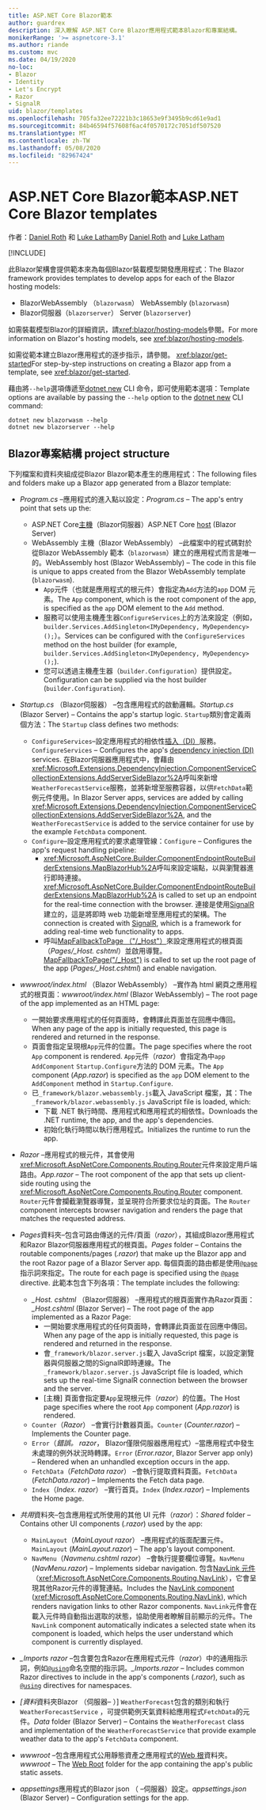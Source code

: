 ```yaml
---
title: ASP.NET Core Blazor範本
author: guardrex
description: 深入瞭解 ASP.NET Core Blazor應用程式範本Blazor和專案結構。
monikerRange: '>= aspnetcore-3.1'
ms.author: riande
ms.custom: mvc
ms.date: 04/19/2020
no-loc:
- Blazor
- Identity
- Let's Encrypt
- Razor
- SignalR
uid: blazor/templates
ms.openlocfilehash: 705fa32ee72221b3c18653e9f3495b9cd61e9ad1
ms.sourcegitcommit: 84b46594f57608f6ac4f0570172c7051df507520
ms.translationtype: MT
ms.contentlocale: zh-TW
ms.lasthandoff: 05/08/2020
ms.locfileid: "82967424"
---
```

# <a name="aspnet-core-blazor-templates"></a><span data-ttu-id="8d6c7-103">ASP.NET Core Blazor範本</span><span class="sxs-lookup"><span data-stu-id="8d6c7-103">ASP.NET Core Blazor templates</span></span>

<span data-ttu-id="8d6c7-104">作者：[Daniel Roth](https://github.com/danroth27) 和 [Luke Latham](https://github.com/guardrex)</span><span class="sxs-lookup"><span data-stu-id="8d6c7-104">By [Daniel Roth](https://github.com/danroth27) and [Luke Latham](https://github.com/guardrex)</span></span>

[!INCLUDE[](~/includes/blazorwasm-preview-notice.md)]

<span data-ttu-id="8d6c7-105">此Blazor架構會提供範本來為每個Blazor裝載模型開發應用程式：</span><span class="sxs-lookup"><span data-stu-id="8d6c7-105">The Blazor framework provides templates to develop apps for each of the Blazor hosting models:</span></span>

* Blazor<span data-ttu-id="8d6c7-106">WebAssembly （`blazorwasm`）</span><span class="sxs-lookup"><span data-stu-id="8d6c7-106"> WebAssembly (`blazorwasm`)</span></span>
* Blazor<span data-ttu-id="8d6c7-107">伺服器（`blazorserver`）</span><span class="sxs-lookup"><span data-stu-id="8d6c7-107"> Server (`blazorserver`)</span></span>

<span data-ttu-id="8d6c7-108">如需裝載模型Blazor的詳細資訊，請<xref:blazor/hosting-models>參閱。</span><span class="sxs-lookup"><span data-stu-id="8d6c7-108">For more information on Blazor's hosting models, see <xref:blazor/hosting-models>.</span></span>

<span data-ttu-id="8d6c7-109">如需從範本建立Blazor應用程式的逐步指示，請參閱。 <xref:blazor/get-started></span><span class="sxs-lookup"><span data-stu-id="8d6c7-109">For step-by-step instructions on creating a Blazor app from a template, see <xref:blazor/get-started>.</span></span>

<span data-ttu-id="8d6c7-110">藉由將`--help`選項傳遞至[dotnet new](/dotnet/core/tools/dotnet-new) CLI 命令，即可使用範本選項：</span><span class="sxs-lookup"><span data-stu-id="8d6c7-110">Template options are available by passing the `--help` option to the [dotnet new](/dotnet/core/tools/dotnet-new) CLI command:</span></span>

```dotnetcli
dotnet new blazorwasm --help
dotnet new blazorserver --help
```

## <a name="blazor-project-structure"></a>Blazor<span data-ttu-id="8d6c7-111">專案結構</span><span class="sxs-lookup"><span data-stu-id="8d6c7-111"> project structure</span></span>

<span data-ttu-id="8d6c7-112">下列檔案和資料夾組成從Blazor Blazor範本產生的應用程式：</span><span class="sxs-lookup"><span data-stu-id="8d6c7-112">The following files and folders make up a Blazor app generated from a Blazor template:</span></span>

* <span data-ttu-id="8d6c7-113">*Program.cs* &ndash;應用程式的進入點以設定：</span><span class="sxs-lookup"><span data-stu-id="8d6c7-113">*Program.cs* &ndash; The app's entry point that sets up the:</span></span>

  * <span data-ttu-id="8d6c7-114">ASP.NET Core[主機](xref:fundamentals/host/generic-host)（Blazor伺服器）</span><span class="sxs-lookup"><span data-stu-id="8d6c7-114">ASP.NET Core [host](xref:fundamentals/host/generic-host) (Blazor Server)</span></span>
  * <span data-ttu-id="8d6c7-115">WebAssembly 主機（Blazor WebAssembly） &ndash;此檔案中的程式碼對於從Blazor WebAssembly 範本（`blazorwasm`）建立的應用程式而言是唯一的。</span><span class="sxs-lookup"><span data-stu-id="8d6c7-115">WebAssembly host (Blazor WebAssembly) &ndash; The code in this file is unique to apps created from the Blazor WebAssembly template (`blazorwasm`).</span></span>
    * <span data-ttu-id="8d6c7-116">`App`元件（也就是應用程式的根元件）會指定為`Add`方法的`app` DOM 元素。</span><span class="sxs-lookup"><span data-stu-id="8d6c7-116">The `App` component, which is the root component of the app, is specified as the `app` DOM element to the `Add` method.</span></span>
    * <span data-ttu-id="8d6c7-117">服務可以使用主機產生器`ConfigureServices`上的方法來設定（例如， `builder.Services.AddSingleton<IMyDependency, MyDependency>();`）。</span><span class="sxs-lookup"><span data-stu-id="8d6c7-117">Services can be configured with the `ConfigureServices` method on the host builder (for example, `builder.Services.AddSingleton<IMyDependency, MyDependency>();`).</span></span>
    * <span data-ttu-id="8d6c7-118">您可以透過主機產生器（`builder.Configuration`）提供設定。</span><span class="sxs-lookup"><span data-stu-id="8d6c7-118">Configuration can be supplied via the host builder (`builder.Configuration`).</span></span>

* <span data-ttu-id="8d6c7-119">*Startup.cs* （Blazor伺服器） &ndash;包含應用程式的啟動邏輯。</span><span class="sxs-lookup"><span data-stu-id="8d6c7-119">*Startup.cs* (Blazor Server) &ndash; Contains the app's startup logic.</span></span> <span data-ttu-id="8d6c7-120">`Startup`類別會定義兩個方法：</span><span class="sxs-lookup"><span data-stu-id="8d6c7-120">The `Startup` class defines two methods:</span></span>

  * <span data-ttu-id="8d6c7-121">`ConfigureServices`&ndash;設定應用程式的相依性[插入（DI）](xref:fundamentals/dependency-injection)服務。</span><span class="sxs-lookup"><span data-stu-id="8d6c7-121">`ConfigureServices` &ndash; Configures the app's [dependency injection (DI)](xref:fundamentals/dependency-injection) services.</span></span> <span data-ttu-id="8d6c7-122">在Blazor伺服器應用程式中，會藉由<xref:Microsoft.Extensions.DependencyInjection.ComponentServiceCollectionExtensions.AddServerSideBlazor%2A>呼叫來新增`WeatherForecastService`服務，並將新增至服務容器，以供`FetchData`範例元件使用。</span><span class="sxs-lookup"><span data-stu-id="8d6c7-122">In Blazor Server apps, services are added by calling <xref:Microsoft.Extensions.DependencyInjection.ComponentServiceCollectionExtensions.AddServerSideBlazor%2A>, and the `WeatherForecastService` is added to the service container for use by the example `FetchData` component.</span></span>
  * <span data-ttu-id="8d6c7-123">`Configure`&ndash;設定應用程式的要求處理管線：</span><span class="sxs-lookup"><span data-stu-id="8d6c7-123">`Configure` &ndash; Configures the app's request handling pipeline:</span></span>
    * <span data-ttu-id="8d6c7-124"><xref:Microsoft.AspNetCore.Builder.ComponentEndpointRouteBuilderExtensions.MapBlazorHub%2A>呼叫來設定端點，以與瀏覽器進行即時連接。</span><span class="sxs-lookup"><span data-stu-id="8d6c7-124"><xref:Microsoft.AspNetCore.Builder.ComponentEndpointRouteBuilderExtensions.MapBlazorHub%2A> is called to set up an endpoint for the real-time connection with the browser.</span></span> <span data-ttu-id="8d6c7-125">連接是使用[SignalR](xref:signalr/introduction)建立的，這是將即時 web 功能新增至應用程式的架構。</span><span class="sxs-lookup"><span data-stu-id="8d6c7-125">The connection is created with [SignalR](xref:signalr/introduction), which is a framework for adding real-time web functionality to apps.</span></span>
    * <span data-ttu-id="8d6c7-126">呼叫[MapFallbackToPage （"/_Host"）](xref:Microsoft.AspNetCore.Builder.RazorPagesEndpointRouteBuilderExtensions.MapFallbackToPage*)來設定應用程式的根頁面（*Pages/_Host. cshtml*）並啟用導覽。</span><span class="sxs-lookup"><span data-stu-id="8d6c7-126">[MapFallbackToPage("/_Host")](xref:Microsoft.AspNetCore.Builder.RazorPagesEndpointRouteBuilderExtensions.MapFallbackToPage*) is called to set up the root page of the app (*Pages/_Host.cshtml*) and enable navigation.</span></span>

* <span data-ttu-id="8d6c7-127">*wwwroot/index.html* （Blazor WebAssembly） &ndash;實作為 html 網頁之應用程式的根頁面：</span><span class="sxs-lookup"><span data-stu-id="8d6c7-127">*wwwroot/index.html* (Blazor WebAssembly) &ndash; The root page of the app implemented as an HTML page:</span></span>
  * <span data-ttu-id="8d6c7-128">一開始要求應用程式的任何頁面時，會轉譯此頁面並在回應中傳回。</span><span class="sxs-lookup"><span data-stu-id="8d6c7-128">When any page of the app is initially requested, this page is rendered and returned in the response.</span></span>
  * <span data-ttu-id="8d6c7-129">頁面會指定呈現根`App`元件的位置。</span><span class="sxs-lookup"><span data-stu-id="8d6c7-129">The page specifies where the root `App` component is rendered.</span></span> <span data-ttu-id="8d6c7-130">`App`元件（*razor*）會指定為中`app` `AddComponent` `Startup.Configure`方法的 DOM 元素。</span><span class="sxs-lookup"><span data-stu-id="8d6c7-130">The `App` component (*App.razor*) is specified as the `app` DOM element to the `AddComponent` method in `Startup.Configure`.</span></span>
  * <span data-ttu-id="8d6c7-131">已`_framework/blazor.webassembly.js`載入 JavaScript 檔案，其：</span><span class="sxs-lookup"><span data-stu-id="8d6c7-131">The `_framework/blazor.webassembly.js` JavaScript file is loaded, which:</span></span>
    * <span data-ttu-id="8d6c7-132">下載 .NET 執行時間、應用程式和應用程式的相依性。</span><span class="sxs-lookup"><span data-stu-id="8d6c7-132">Downloads the .NET runtime, the app, and the app's dependencies.</span></span>
    * <span data-ttu-id="8d6c7-133">初始化執行時間以執行應用程式。</span><span class="sxs-lookup"><span data-stu-id="8d6c7-133">Initializes the runtime to run the app.</span></span>

* <span data-ttu-id="8d6c7-134">*Razor* &ndash;應用程式的根元件，其會使用<xref:Microsoft.AspNetCore.Components.Routing.Router>元件來設定用戶端路由。</span><span class="sxs-lookup"><span data-stu-id="8d6c7-134">*App.razor* &ndash; The root component of the app that sets up client-side routing using the <xref:Microsoft.AspNetCore.Components.Routing.Router> component.</span></span> <span data-ttu-id="8d6c7-135">`Router`元件會攔截瀏覽器導覽，並呈現符合所要求位址的頁面。</span><span class="sxs-lookup"><span data-stu-id="8d6c7-135">The `Router` component intercepts browser navigation and renders the page that matches the requested address.</span></span>

* <span data-ttu-id="8d6c7-136">*Pages*資料夾&ndash;包含可路由傳送的元件/頁面（*razor*），其組成Blazor應用程式和Razor Blazor伺服器應用程式的根頁面。</span><span class="sxs-lookup"><span data-stu-id="8d6c7-136">*Pages* folder &ndash; Contains the routable components/pages (*.razor*) that make up the Blazor app and the root Razor page of a Blazor Server app.</span></span> <span data-ttu-id="8d6c7-137">每個頁面的路由都是使用[`@page`](xref:mvc/views/razor#page)指示詞來指定。</span><span class="sxs-lookup"><span data-stu-id="8d6c7-137">The route for each page is specified using the [`@page`](xref:mvc/views/razor#page) directive.</span></span> <span data-ttu-id="8d6c7-138">此範本包含下列各項：</span><span class="sxs-lookup"><span data-stu-id="8d6c7-138">The template includes the following:</span></span>
  * <span data-ttu-id="8d6c7-139">*_Host. cshtml* （Blazor伺服器） &ndash;應用程式的根頁面實作為Razor頁面：</span><span class="sxs-lookup"><span data-stu-id="8d6c7-139">*_Host.cshtml* (Blazor Server) &ndash; The root page of the app implemented as a Razor Page:</span></span>
    * <span data-ttu-id="8d6c7-140">一開始要求應用程式的任何頁面時，會轉譯此頁面並在回應中傳回。</span><span class="sxs-lookup"><span data-stu-id="8d6c7-140">When any page of the app is initially requested, this page is rendered and returned in the response.</span></span>
    * <span data-ttu-id="8d6c7-141">會`_framework/blazor.server.js`載入 JavaScript 檔案，以設定瀏覽器與伺服器之間的SignalR即時連線。</span><span class="sxs-lookup"><span data-stu-id="8d6c7-141">The `_framework/blazor.server.js` JavaScript file is loaded, which sets up the real-time SignalR connection between the browser and the server.</span></span>
    * <span data-ttu-id="8d6c7-142">[主機] 頁面會指定要`App`呈現根元件（*razor*）的位置。</span><span class="sxs-lookup"><span data-stu-id="8d6c7-142">The Host page specifies where the root `App` component (*App.razor*) is rendered.</span></span>
  * <span data-ttu-id="8d6c7-143">`Counter`（*Razor*） &ndash;會實行計數器頁面。</span><span class="sxs-lookup"><span data-stu-id="8d6c7-143">`Counter` (*Counter.razor*) &ndash; Implements the Counter page.</span></span>
  * <span data-ttu-id="8d6c7-144">`Error`（*錯誤。 razor*， Blazor僅限伺服器應用程式）&ndash;當應用程式中發生未處理的例外狀況時轉譯。</span><span class="sxs-lookup"><span data-stu-id="8d6c7-144">`Error` (*Error.razor*, Blazor Server app only) &ndash; Rendered when an unhandled exception occurs in the app.</span></span>
  * <span data-ttu-id="8d6c7-145">`FetchData`（*FetchData razor*） &ndash;會執行提取資料頁面。</span><span class="sxs-lookup"><span data-stu-id="8d6c7-145">`FetchData` (*FetchData.razor*) &ndash; Implements the Fetch data page.</span></span>
  * <span data-ttu-id="8d6c7-146">`Index`（*Index. razor*） &ndash;實行首頁。</span><span class="sxs-lookup"><span data-stu-id="8d6c7-146">`Index` (*Index.razor*) &ndash; Implements the Home page.</span></span>

* <span data-ttu-id="8d6c7-147">*共用*資料夾&ndash;包含應用程式所使用的其他 UI 元件（*razor*）：</span><span class="sxs-lookup"><span data-stu-id="8d6c7-147">*Shared* folder &ndash; Contains other UI components (*.razor*) used by the app:</span></span>
  * <span data-ttu-id="8d6c7-148">`MainLayout`（*MainLayout razor*） &ndash;應用程式的版面配置元件。</span><span class="sxs-lookup"><span data-stu-id="8d6c7-148">`MainLayout` (*MainLayout.razor*) &ndash; The app's layout component.</span></span>
  * <span data-ttu-id="8d6c7-149">`NavMenu`（*Navmenu.cshtml razor*） &ndash;會執行提要欄位導覽。</span><span class="sxs-lookup"><span data-stu-id="8d6c7-149">`NavMenu` (*NavMenu.razor*) &ndash; Implements sidebar navigation.</span></span> <span data-ttu-id="8d6c7-150">包含[NavLink 元件](xref:blazor/routing#navlink-component)（<xref:Microsoft.AspNetCore.Components.Routing.NavLink>），它會呈現其他Razor元件的導覽連結。</span><span class="sxs-lookup"><span data-stu-id="8d6c7-150">Includes the [NavLink component](xref:blazor/routing#navlink-component) (<xref:Microsoft.AspNetCore.Components.Routing.NavLink>), which renders navigation links to other Razor components.</span></span> <span data-ttu-id="8d6c7-151">`NavLink`元件會在載入元件時自動指出選取的狀態，協助使用者瞭解目前顯示的元件。</span><span class="sxs-lookup"><span data-stu-id="8d6c7-151">The `NavLink` component automatically indicates a selected state when its component is loaded, which helps the user understand which component is currently displayed.</span></span>

* <span data-ttu-id="8d6c7-152">*_Imports razor* &ndash;包含要包含Razor在應用程式元件（*razor*）中的通用指示詞，例如[`@using`](xref:mvc/views/razor#using)命名空間的指示詞。</span><span class="sxs-lookup"><span data-stu-id="8d6c7-152">*_Imports.razor* &ndash; Includes common Razor directives to include in the app's components (*.razor*), such as [`@using`](xref:mvc/views/razor#using) directives for namespaces.</span></span>

* <span data-ttu-id="8d6c7-153">*[資料*資料夾Blazor （伺服器&ndash; ）] `WeatherForecast`包含的類別和執行`WeatherForecastService` ，可提供範例天氣資料給應用程式`FetchData`的元件。</span><span class="sxs-lookup"><span data-stu-id="8d6c7-153">*Data* folder (Blazor Server) &ndash; Contains the `WeatherForecast` class and implementation of the `WeatherForecastService` that provide example weather data to the app's `FetchData` component.</span></span>

* <span data-ttu-id="8d6c7-154">*wwwroot* &ndash;包含應用程式公用靜態資產之應用程式的[Web 根](xref:fundamentals/index#web-root)資料夾。</span><span class="sxs-lookup"><span data-stu-id="8d6c7-154">*wwwroot* &ndash; The [Web Root](xref:fundamentals/index#web-root) folder for the app containing the app's public static assets.</span></span>

* <span data-ttu-id="8d6c7-155">*appsettings*應用程式的Blazor json （ &ndash;伺服器）設定。</span><span class="sxs-lookup"><span data-stu-id="8d6c7-155">*appsettings.json* (Blazor Server) &ndash; Configuration settings for the app.</span></span>
